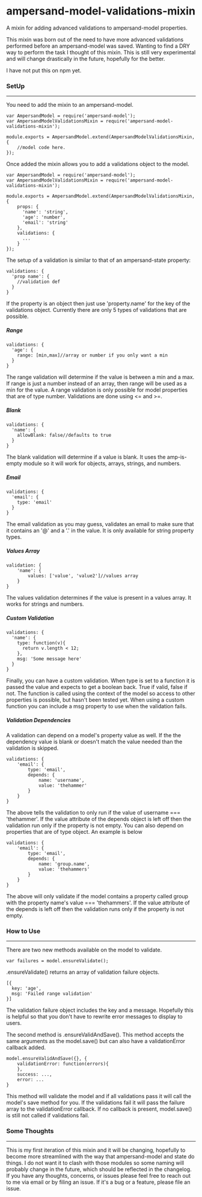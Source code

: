 # ampersand-model-validations-mixin
A mixin for adding advanced validations to ampersand-model properties.

This mixin was born out of the need to have more advanced validations performed before an ampersand-model was saved. Wanting to find a DRY way to perform the task I thought of this mixin. This is
still very experimental and will change drastically in the future, hopefully for the better.

I have not put this on npm yet.

### SetUp
---
You need to add the mixin to an ampersand-model.
```
var AmpersandModel = require('ampersand-model');
var AmpersandModelValidationsMixin = require('ampersand-model-validations-mixin');

module.exports = AmpersandModel.extend(AmpersandModelValidationsMixin, {
    //model code here.
});
```
Once added the mixin allows you to add a validations object to the model.
```
var AmpersandModel = require('ampersand-model');
var AmpersandModelValidationsMixin = require('ampersand-model-validations-mixin');

module.exports = AmpersandModel.extend(AmpersandModelValidationsMixin, {
    props: {
      'name': 'string',
      'age': 'number',
      'email': 'string'
    },
    validations: {
      ...
    }
});
```
The setup of a validation is similar to that of an ampersand-state property:
```
validations: {
  'prop name': {
    //validation def
  }
}
```
If the property is an object then just use 'property.name' for the key of the validations object. Currently there are only 5 types of validations that are possible.

##### Range
```
validations: {
  'age': {
    range: [min,max]//array or number if you only want a min
  }
}
```
The range validation will determine if the value is between a min and a max. If range is just a number instead of an array, then range will be used as a min for the value. A range validation is only possible for model properties that are of type number. Validations are done using <= and >=.

##### Blank
```
validations: {
  'name': {
    allowBlank: false//defaults to true
  }
}
```
The blank validation will determine if a value is blank. It uses the amp-is-empty module so it will work for objects, arrays, strings, and numbers.

##### Email
```
validations: {
  'email': {
    type: 'email'
  }
}
```
The email validation as you may guess, validates an email to make sure that it contains an '@' and a '.' in the value. It is only available for string property types.

##### Values Array
```
validation: {
    'name': {
        values: ['value', 'value2']//values array
    }
}
```
The values validation determines if the value is present in a values array. It works for strings and numbers.

##### Custom Validation
```
validations: {
  'name': {
    type: function(v){
      return v.length < 12;
    },
    msg: 'Some message here'
  }
}
```
Finally, you can have a custom validation. When type is set to a function it is passed the value and expects to get a boolean back. True if valid, false if not. The function is called using the context of the model so access to other properties is possible, but hasn't been tested yet. When using a custom function you can include a msg property to use when the validation fails.

##### Validation Dependencies
A validation can depend on a model's property value as well. If the the dependency value is blank or doesn't match the value needed than the validation is skipped.
```
validations: {
    'email': {
        type: 'email',
        depends: {
            name: 'username',
            value: 'thehammer'
        }
    }
}
```
The above tells the validation to only run if the value of username === 'thehammer'. If the value attribute of the depends object is left off then the validation run only if the property is not empty. You can also depend on properties that are of type object. An example is below
```
validations: {
    'email': {
        type: 'email',
        depends: {
            name: 'group.name',
            value: 'thehammers'
        }
    }
}
```
The above will only validate if the model contains a property called group with the property name's value === 'thehammers'. If the value attribute of the depends is left off then the validation runs only if the property is not empty.

### How to Use
---
There are two new methods available on the model to validate.
```
var failures = model.ensureValidate();
```
.ensureValidate() returns an array of validation failure objects.
```
[{
  key: 'age',
  msg: 'Failed range validation'
}]
```
The validation failure object includes the key and a message. Hopefully this is helpful so that you don't have to rewrite error messages to display to users.

The second method is .ensureValidAndSave(). This method accepts the same arguments as the model.save() but can also have a validationError callback added.
```
model.ensureValidAndSave({}, {
    validationError: function(errors){
    },
    success: ...,
    error: ...
}
```
This method will validate the model and if all validations pass it will call the model's save method for you. If the validations fail it will pass the failure array to the validationError callback. If no callback is present, model.save() is still not called if validations fail.

### Some Thoughts
---
This is my first iteration of this mixin and it will be changing, hopefully to become more streamlined with the way that ampersand-model and state do things. I do not want it to clash with those modules so some naming will probably change in the future, which should be reflected in the changelog. If you have any thoughts, concerns, or issues please feel free to reach out to me via email or by filing an issue. If it's a bug or a feature, please file an issue.